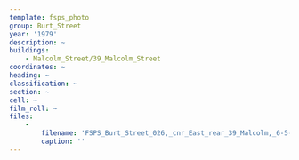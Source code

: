 ```yaml
---
template: fsps_photo
group: Burt_Street
year: '1979'
description: ~
buildings:
    - Malcolm_Street/39_Malcolm_Street
coordinates: ~
heading: ~
classification: ~
section: ~
cell: ~
film_roll: ~
files:
    -
        filename: 'FSPS_Burt_Street_026,_cnr_East_rear_39_Malcolm,_6-5-D,_1979.png'
        caption: ''
---
```


